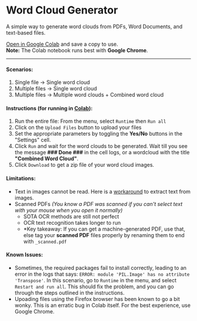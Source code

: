# Word Cloud Generator
A simple way to generate word clouds from PDFs, Word Documents, and text-based files.

[Open in Google Colab](https://githubtocolab.com/KayO-GH/Word-Cloud-Generator/blob/main/read_files_to_wordcloud.ipynb) and save a copy to use.  
**Note:** The Colab notebook runs best with **Google Chrome**.

---

#### Scenarios:
1. Single file -> Single word cloud
2. Multiple files -> Single word cloud
3. Multiple files -> Multiple word clouds + Combined word cloud

#### Instructions (for running in [Colab](https://githubtocolab.com/KayO-GH/Word-Cloud-Generator/blob/main/read_files_to_wordcloud.ipynb)):
1. Run the entire file: From the menu, select `Runtime` then `Run all`
2. Click on the `Upload Files` button to upload your files
3. Set the appropriate parameters by toggling the **Yes/No** buttons in the "Settings" cell.
4. Click `Run` and wait for the word clouds to be generated. Wait till you see the message **### Done ###** in the cell logs, or a wordcloud with the title **"Combined Word Cloud"**.
5. Click `Download` to get a zip file of your word cloud images.

#### Limitations:
* Text in images cannot be read. Here is a [workaround](https://www.thewindowsclub.com/extract-text-from-an-image-in-word) to extract text from images.
* Scanned PDFs _(You know a PDF was scanned if you can't select text with your mouse when you open it normally)_
    * SOTA OCR methods are still not perfect
    * OCR text recognition takes longer to run
    * \*Key takeaway: If you can get a machine-generated PDF, use that, else tag your **scanned PDF** files properly by renaming them to end with `_scanned.pdf`

#### Known Issues:
* Sometimes, the required packages fail to install correctly, leading to an error in the logs that says: `ERROR: module 'PIL.Image' has no attribute 'Transpose'`. In this scenario, go to `Runtime` in the menu, and select `Restart and run all`. This should fix the problem, and you can go through the steps outlined in the instructions.
* Upoading files using the Firefox browser has been known to go a bit wonky. This is an erratic bug in Colab itself. For the best experience, use Google Chrome.
